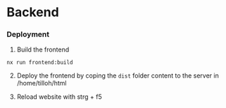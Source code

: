 # Backend

### Deployment

1. Build the frontend

```
nx run frontend:build
```

2. Deploy the frontend by coping the `dist` folder content to the server in /home/tilloh/html

3. Reload website with strg + f5
